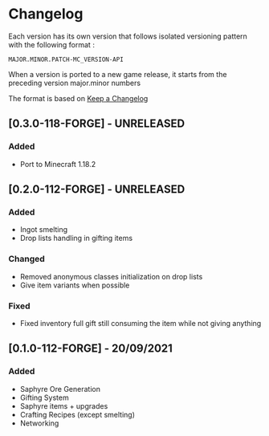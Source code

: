 # Changelog

Each version has its own version that follows isolated versioning pattern with the following format :

`MAJOR.MINOR.PATCH-MC_VERSION-API`

When a version is ported to a new game release, it starts from the preceding version major.minor numbers

The format is based on [Keep a Changelog](https://keepachangelog.com/en/1.0.0/)

## [0.3.0-118-FORGE] - UNRELEASED

### Added

- Port to Minecraft 1.18.2

## [0.2.0-112-FORGE] - UNRELEASED

### Added

- Ingot smelting
- Drop lists handling in gifting items

### Changed

- Removed anonymous classes initialization on drop lists
- Give item variants when possible

### Fixed

- Fixed inventory full gift still consuming the item while not giving anything

## [0.1.0-112-FORGE] - 20/09/2021

### Added

- Saphyre Ore Generation
- Gifting System
- Saphyre items + upgrades
- Crafting Recipes (except smelting)
- Networking